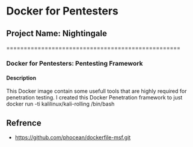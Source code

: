 # Docker for Pentesters
## Project Name: Nightingale
==================================================
### Docker for Pentesters: Pentesting Framework 

#### Description
This Docker image contain some usefull tools that are highly required for penetration testing. I created this Docker Penetration framework to just 
docker run -ti kalilinux/kali-rolling /bin/bash



## Refrence 
- https://github.com/phocean/dockerfile-msf.git